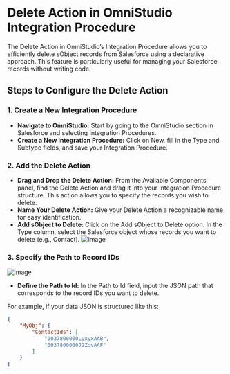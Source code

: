 # Delete Action in OmniStudio Integration Procedure

The Delete Action in OmniStudio’s Integration Procedure allows you to efficiently delete sObject records from Salesforce using a declarative approach. This feature is particularly useful for managing your Salesforce records without writing code.

## Steps to Configure the Delete Action

### 1. Create a New Integration Procedure
- **Navigate to OmniStudio:** Start by going to the OmniStudio section in Salesforce and selecting Integration Procedures.
- **Create a New Integration Procedure:** Click on New, fill in the Type and Subtype fields, and save your Integration Procedure.

### 2. Add the Delete Action
- **Drag and Drop the Delete Action:** From the Available Components panel, find the Delete Action and drag it into your Integration Procedure structure. This action allows you to specify the records you wish to delete.
- **Name Your Delete Action:** Give your Delete Action a recognizable name for easy identification.
- **Add sObject to Delete:** Click on the Add sObject to Delete option. In the Type column, select the Salesforce object whose records you want to delete (e.g., Contact).
  ![image](https://github.com/user-attachments/assets/da370eca-6535-4239-91e8-5a08341d577a)


### 3. Specify the Path to Record IDs
![image](https://github.com/user-attachments/assets/da216f7f-09bd-47d8-96c0-80bffc97f2bd)

- **Define the Path to Id:** In the Path to Id field, input the JSON path that corresponds to the record IDs you want to delete.

For example, if your data JSON is structured like this:

```json
{
    "MyObj": {
        "ContactIds": [
            "0037800000LyxyxAAB",
            "0037800000J2ZovAAF"
        ]
    }
}


